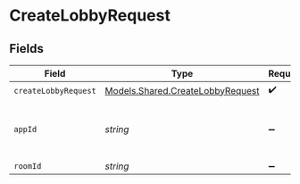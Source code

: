 # CreateLobbyRequest


## Fields

| Field                                                                         | Type                                                                          | Required                                                                      | Description                                                                   | Example                                                                       |
| ----------------------------------------------------------------------------- | ----------------------------------------------------------------------------- | ----------------------------------------------------------------------------- | ----------------------------------------------------------------------------- | ----------------------------------------------------------------------------- |
| `createLobbyRequest`                                                          | [Models.Shared.CreateLobbyRequest](../../models/shared/CreateLobbyRequest.md) | :heavy_check_mark:                                                            | N/A                                                                           |                                                                               |
| `appId`                                                                       | *string*                                                                      | :heavy_minus_sign:                                                            | N/A                                                                           | app-af469a92-5b45-4565-b3c4-b79878de67d2                                      |
| `roomId`                                                                      | *string*                                                                      | :heavy_minus_sign:                                                            | N/A                                                                           | 2swovpy1fnunu                                                                 |